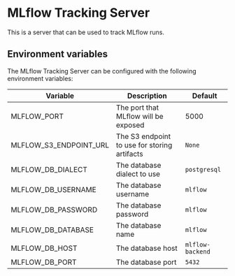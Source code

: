# MLflow Tracking Server

This is a server that can be used to track MLflow runs.

## Environment variables

The MLflow Tracking Server can be configured with the following environment variables:

| Variable | Description | Default |
| - | - | - |
| MLFLOW_PORT | The port that MLflow will be exposed | 5000 |
| MLFLOW_S3_ENDPOINT_URL | The S3 endpoint to use for storing artifacts | `None` |
| MLFLOW_DB_DIALECT | The database dialect to use | `postgresql` |
| MLFLOW_DB_USERNAME | The database username | `mlflow` |
| MLFLOW_DB_PASSWORD | The database password | `mlflow` |
| MLFLOW_DB_DATABASE | The database name | `mlflow` |
| MLFLOW_DB_HOST | The database host | `mlflow-backend` |
| MLFLOW_DB_PORT | The database port | `5432` |
